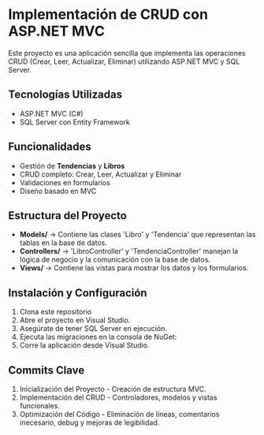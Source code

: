 # Implementación de CRUD con ASP.NET MVC

Este proyecto es una aplicación sencilla que implementa las operaciones CRUD (Crear, Leer, Actualizar, Eliminar) utilizando ASP.NET MVC y SQL Server.

## Tecnologías Utilizadas
- ASP.NET MVC (C#)
- SQL Server con Entity Framework

## Funcionalidades
- Gestión de **Tendencias** y **Libros**
- CRUD completo: Crear, Leer, Actualizar y Eliminar
- Validaciones en formularios
- Diseño basado en MVC

## Estructura del Proyecto
- **Models/** → Contiene las clases 'Libro' y 'Tendencia' que representan las tablas en la base de datos.
- **Controllers/** → 'LibroController' y 'TendenciaController' manejan la lógica de negocio y la comunicación con la base de datos.
- **Views/** → Contiene las vistas para mostrar los datos y los formularios.

## Instalación y Configuración
1. Clona este repositorio
2. Abre el proyecto en Visual Studio.
3. Asegúrate de tener SQL Server en ejecución.
4. Ejecuta las migraciones en la consola de NuGet:
5. Corre la aplicación desde Visual Studio.

## Commits Clave
1. Inicialización del Proyecto - Creación de estructura MVC.  
2. Implementación del CRUD - Controladores, modelos y vistas funcionales.  
3. Optimización del Código - Eliminación de lineas, comentarios inecesario, debug y mejoras de legibilidad.  
